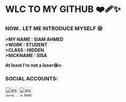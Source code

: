 <h1 align=> WLC TO MY GITHUB ❤️‍🩹✨</h1>
<h3 align=>NOW..
LET ME INTRODUCE MYSELF 😪</h3>

**>MY NAME  : **SIAM AHMED****          
**>WORK     : **STUDENT****             
**>CLASS    : **HIDDEN****              
**>NICKNAME : **SISA****                

**At least I'm not a loser😪💥**

<h3 align="left">SOCIAL ACCOUNTS:</h3>
<p align="left">
<a href="https://fb.com/sisagaming45" target="blank"><img align="center" src="https://raw.githubusercontent.com/rahuldkjain/github-profile-readme-generator/master/src/images/icons/Social/facebook.svg" alt="sisagaming45" height="30" width="40" /></a>
<a href="https://instagram.com/sisa_6t9" target="blank"><img align="center" src="https://raw.githubusercontent.com/rahuldkjain/github-profile-readme-generator/master/src/images/icons/Social/instagram.svg" alt="sisa_6t9" height="30" width="40" /></a>
</p>
